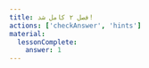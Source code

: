 ```yaml
---
title: فصل ۲ کامل شد!
actions: ['checkAnswer', 'hints']
material:
  lessonComplete:
    answer: 1
---
```


